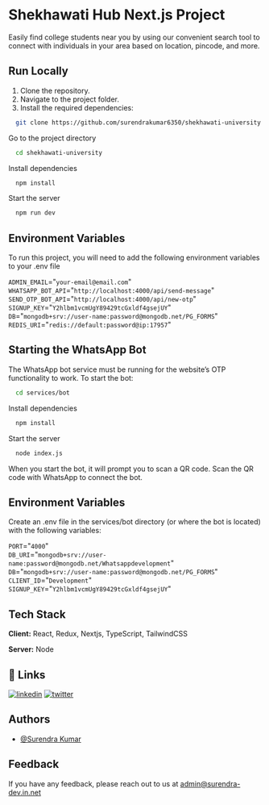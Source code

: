 
# Shekhawati Hub Next.js Project
Easily find college students near you by using our convenient search tool to connect with individuals in your area based on location, pincode, and more.


## Run Locally

1. Clone the repository.
2. Navigate to the project folder.
3. Install the required dependencies:

```bash
  git clone https://github.com/surendrakumar6350/shekhawati-university.git
```

Go to the project directory

```bash
  cd shekhawati-university
```

Install dependencies

```bash
  npm install
```

Start the server

```bash
  npm run dev
```


## Environment Variables
To run this project, you will need to add the following environment variables to your .env file


`ADMIN_EMAIL`="`your-email@email.com`"\
`WHATSAPP_BOT_API`="`http://localhost:4000/api/send-message`"\
`SEND_OTP_BOT_API`="`http://localhost:4000/api/new-otp`"\
`SIGNUP_KEY`="`Y2hlbm1vcmUgY89429tcGxldf4gsejUY`"\
`DB`="`mongodb+srv://user-name:password@mongodb.net/PG_FORMS`"\
`REDIS_URI`="`redis://default:password@ip:17957`"






## Starting the WhatsApp Bot
The WhatsApp bot service must be running for the website’s OTP functionality to work. To start the bot:

```bash
  cd services/bot
```

Install dependencies

```bash
  npm install
```

Start the server

```bash
  node index.js
```

When you start the bot, it will prompt you to scan a QR code. Scan the QR code with WhatsApp to connect the bot.


## Environment Variables
Create an .env file in the services/bot directory (or where the bot is located) with the following variables:

`PORT`="`4000`"\
`DB_URI`="`mongodb+srv://user-name:password@mongodb.net/Whatsappdevelopment`"\
`DB`="`mongodb+srv://user-name:password@mongodb.net/PG_FORMS`"\
`CLIENT_ID`="`Development`"\
`SIGNUP_KEY`="`Y2hlbm1vcmUgY89429tcGxldf4gsejUY`"



## Tech Stack

**Client:** React, Redux, Nextjs, TypeScript, TailwindCSS

**Server:** Node


## 🔗 Links
[![linkedin](https://img.shields.io/badge/linkedin-0A66C2?style=for-the-badge&logo=linkedin&logoColor=white)](https://www.linkedin.com/in/surendra6350/)
[![twitter](https://img.shields.io/badge/twitter-1DA1F2?style=for-the-badge&logo=twitter&logoColor=white)](https://x.com/dev_surendra_)


## Authors
- [@Surendra Kumar](https://github.com/surendrakumar6350)


## Feedback
If you have any feedback, please reach out to us at admin@surendra-dev.in.net


